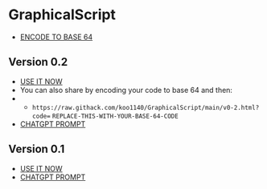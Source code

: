 # GraphicalScript
- [ENCODE TO BASE 64](https://www.base64encode.org/)

## Version 0.2
- [USE IT NOW](https://raw.githack.com/koo1140/GraphicalScript/main/v0-2.html)
- You can also share by encoding your code to base 64 and then:
- - `https://raw.githack.com/koo1140/GraphicalScript/main/v0-2.html?code=` `REPLACE-THIS-WITH-YOUR-BASE-64-CODE`
- [CHATGPT PROMPT](https://raw.githubusercontent.com/koo1140/GraphicalScript/main/v0-1-gpt-prompt.txt)

## Version 0.1
- [USE IT NOW](https://raw.githack.com/koo1140/GraphicalScript/main/v0-1.html)
- [CHATGPT PROMPT](https://raw.githubusercontent.com/koo1140/GraphicalScript/main/v0-1-gpt-prompt.txt)
